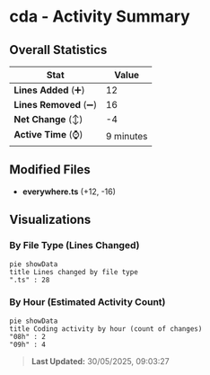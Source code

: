 # cda - Activity Summary 

## Overall Statistics

| Stat                   | Value                                                             |
| ---------------------- | ----------------------------------------------------------------- |
| **Lines Added** (➕)   | 12                                          |
| **Lines Removed** (➖) | 16                                        |
| **Net Change** (↕)    | -4                |
| **Active Time** (⌚)   | 9 minutes |


## Modified Files
- **everywhere.ts** (+12, -16)

## Visualizations

### By File Type (Lines Changed)

```mermaid
pie showData
title Lines changed by file type
".ts" : 28
```

### By Hour (Estimated Activity Count)

```mermaid
pie showData
title Coding activity by hour (count of changes)
"08h" : 2
"09h" : 4
```


> **Last Updated:** 30/05/2025, 09:03:27